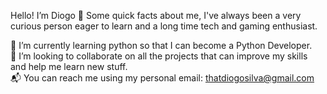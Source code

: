 Hello! I’m Diogo 👋 Some quick facts about me, I've always been a very curious person eager to learn and a long time tech and gaming enthusiast.  
  
🌱 I’m currently learning python so that I can become a Python Developer.  
🤝 I’m looking to collaborate on all the projects that can improve my skills and help me learn new stuff.  
📬 You can reach me using my personal email: thatdiogosilva@gmail.com


<!---diocode

